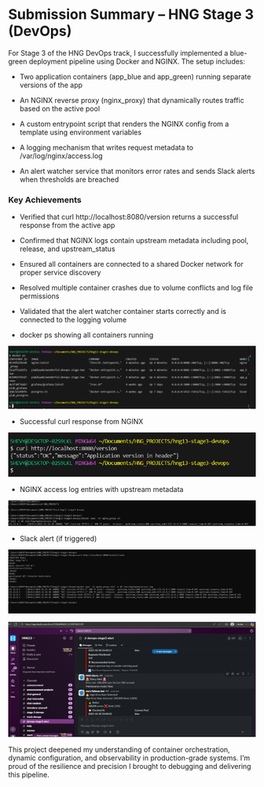 # Submission Summary – HNG Stage 3 (DevOps)

For Stage 3 of the HNG DevOps track, I successfully implemented a blue-green deployment pipeline using Docker and NGINX. The setup includes:

- Two application containers (app_blue and app_green) running separate versions of the app

- An NGINX reverse proxy (nginx_proxy) that dynamically routes traffic based on the active pool

- A custom entrypoint script that renders the NGINX config from a template using environment variables

- A logging mechanism that writes request metadata to /var/log/nginx/access.log

- An alert watcher service that monitors error rates and sends Slack alerts when thresholds are breached

### Key Achievements

- Verified that curl http://localhost:8080/version returns a successful response from the active app

- Confirmed that NGINX logs contain upstream metadata including pool, release, and upstream_status

- Ensured all containers are connected to a shared Docker network for proper service discovery

- Resolved multiple container crashes due to volume conflicts and log file permissions

- Validated that the alert watcher container starts correctly and is connected to the logging volume


- docker ps showing all containers running

![alt text](Images/docker_ps.PNG)

- Successful curl response from NGINX

![alt text](Images/curl.PNG)

- NGINX access log entries with upstream metadata

![alt text](Images/upstream.PNG)

- Slack alert (if triggered)

![alt text](image.png)

![alt text](<Images/HNG Alerts.PNG>)

This project deepened my understanding of container orchestration, dynamic configuration, and observability in production-grade systems. I’m proud of the resilience and precision I brought to debugging and delivering this pipeline.



